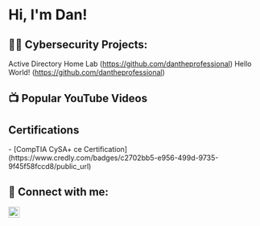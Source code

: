 <h1> Hi, I'm Dan! </h1>

<h2>👨‍💻 Cybersecurity Projects:</h2>


Active Directory Home Lab (https://github.com/dantheprofessional)
Hello World! (https://github.com/dantheprofessional)


<h2>📺 Popular YouTube Videos</h2>

<h2> Certifications </h2>
- [CompTIA CySA+ ce Certification] (https://www.credly.com/badges/c2702bb5-e956-499d-9735-9f45f58fccd8/public_url)

<h2> 🤳 Connect with me:</h2>


[<img align="left" alt="JoshMadakor | LinkedIn" width="22px" src="https://cdn.jsdelivr.net/npm/simple-icons@v3/icons/linkedin.svg" />][linkedin]


[linkedin]: www.linkedin.com/in/daniel-guberman

<!--
**joshmadakor1/joshmadakor1** is a ✨ _special_ ✨ repository because its `README.md` (this file) appears on your GitHub profile.

Here are some ideas to get you started:

- 🔭 I’m currently working on ...
- 🌱 I’m currently learning ...
- 👯 I’m looking to collaborate on ...
- 🤔 I’m looking for help with ...
- 💬 Ask me about ...
- 📫 How to reach me: ...
- 😄 Pronouns: ...
- ⚡ Fun fact: ...
-->
